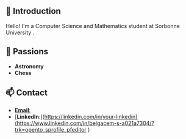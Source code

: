## 👋 Introduction
Hello! I'm a Computer Science and Mathematics student at Sorbonne University . 

## 🌌 Passions
- **Astronomy**
- **Chess**

## 📫 Contact
- [**Email**:](mailto:Belgacem.Smaali@etu.sorbonne-universite.fr)
- [**LinkedIn**:](https://linkedin.com/in/your-linkedin](https://www.linkedin.com/in/belgacem-s-a021a7304/?trk=opento_sprofile_pfeditor )

